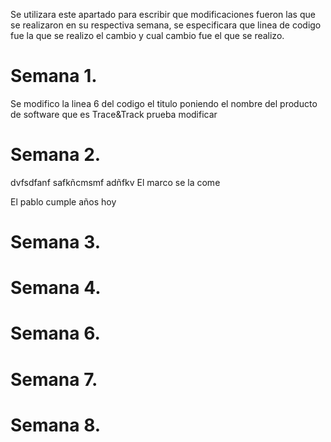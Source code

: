 Se utilizara este apartado para escribir que modificaciones fueron las que se realizaron en su respectiva semana, se especificara que linea de codigo fue la que se realizo el cambio y cual cambio fue el que se realizo.

# Semana 1.
Se modifico la linea 6 del codigo el titulo poniendo el nombre del producto de software que es Trace&Track prueba modificar
# Semana 2.
dvfsdfanf safkñcmsmf adñfkv
El marco se la come

El pablo cumple años hoy
# Semana 3.
# Semana 4.
# Semana 6.
# Semana 7.
# Semana 8.